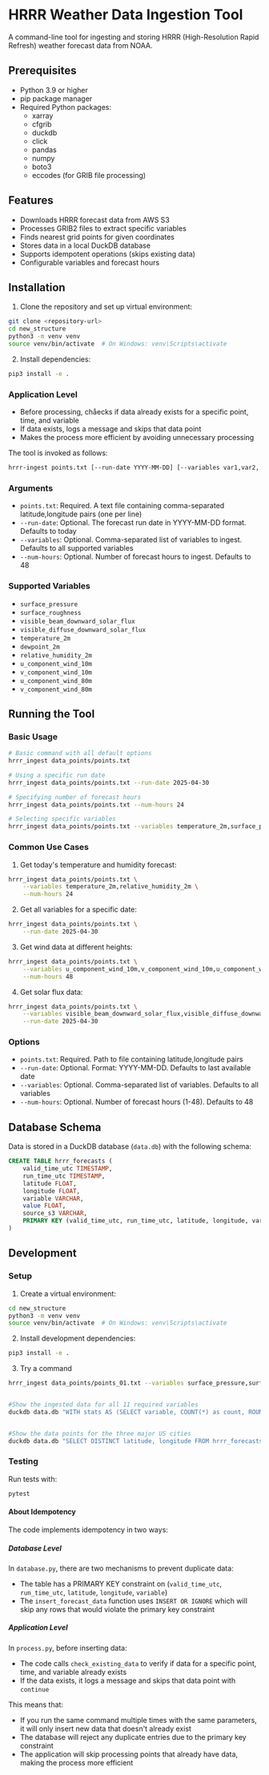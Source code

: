 # HRRR Weather Data Ingestion Tool

A command-line tool for ingesting and storing HRRR (High-Resolution Rapid Refresh) weather forecast data from NOAA.

## Prerequisites

- Python 3.9 or higher
- pip package manager
- Required Python packages:
  - xarray
  - cfgrib
  - duckdb
  - click
  - pandas
  - numpy
  - boto3
  - eccodes (for GRIB file processing)

## Features

- Downloads HRRR forecast data from AWS S3
- Processes GRIB2 files to extract specific variables
- Finds nearest grid points for given coordinates
- Stores data in a local DuckDB database
- Supports idempotent operations (skips existing data)
- Configurable variables and forecast hours

## Installation

1. Clone the repository and set up virtual environment:
```bash
git clone <repository-url>
cd new_structure
python3 -m venv venv
source venv/bin/activate  # On Windows: venv\Scripts\activate
```

2. Install dependencies:
```bash
pip3 install -e .
```

### Application Level
- Before processing, chåecks if data already exists for a specific point, time, and variable
- If data exists, logs a message and skips that data point
- Makes the process more efficient by avoiding unnecessary processing

The tool is invoked as follows:

```bash
hrrr-ingest points.txt [--run-date YYYY-MM-DD] [--variables var1,var2,...] [--num-hours N]
```

### Arguments

- `points.txt`: Required. A text file containing comma-separated latitude,longitude pairs (one per line)
- `--run-date`: Optional. The forecast run date in YYYY-MM-DD format. Defaults to today
- `--variables`: Optional. Comma-separated list of variables to ingest. Defaults to all supported variables
- `--num-hours`: Optional. Number of forecast hours to ingest. Defaults to 48

### Supported Variables

- `surface_pressure`
- `surface_roughness`
- `visible_beam_downward_solar_flux`
- `visible_diffuse_downward_solar_flux`
- `temperature_2m`
- `dewpoint_2m`
- `relative_humidity_2m`
- `u_component_wind_10m`
- `v_component_wind_10m`
- `u_component_wind_80m`
- `v_component_wind_80m`

## Running the Tool

### Basic Usage
```bash
# Basic command with all default options
hrrr_ingest data_points/points.txt

# Using a specific run date
hrrr_ingest data_points/points.txt --run-date 2025-04-30

# Specifying number of forecast hours
hrrr_ingest data_points/points.txt --num-hours 24

# Selecting specific variables
hrrr_ingest data_points/points.txt --variables temperature_2m,surface_pressure
```

### Common Use Cases

1. Get today's temperature and humidity forecast:
```bash
hrrr_ingest data_points/points.txt \
    --variables temperature_2m,relative_humidity_2m \
    --num-hours 24
```

2. Get all variables for a specific date:
```bash
hrrr_ingest data_points/points.txt \
    --run-date 2025-04-30
```

3. Get wind data at different heights:
```bash
hrrr_ingest data_points/points.txt \
    --variables u_component_wind_10m,v_component_wind_10m,u_component_wind_80m,v_component_wind_80m \
    --num-hours 48
```

4. Get solar flux data:
```bash
hrrr_ingest data_points/points.txt \
    --variables visible_beam_downward_solar_flux,visible_diffuse_downward_solar_flux \
    --run-date 2025-04-30
```

### Options

- `points.txt`: Required. Path to file containing latitude,longitude pairs
- `--run-date`: Optional. Format: YYYY-MM-DD. Defaults to last available date
- `--variables`: Optional. Comma-separated list of variables. Defaults to all variables
- `--num-hours`: Optional. Number of forecast hours (1-48). Defaults to 48

## Database Schema

Data is stored in a DuckDB database (`data.db`) with the following schema:

```sql
CREATE TABLE hrrr_forecasts (
    valid_time_utc TIMESTAMP,
    run_time_utc TIMESTAMP,
    latitude FLOAT,
    longitude FLOAT,
    variable VARCHAR,
    value FLOAT,
    source_s3 VARCHAR,
    PRIMARY KEY (valid_time_utc, run_time_utc, latitude, longitude, variable)
)
```

## Development

### Setup

1. Create a virtual environment:
```bash
cd new_structure
python3 -m venv venv
source venv/bin/activate  # On Windows: venv\Scripts\activate
```

2. Install development dependencies:
```bash
pip3 install -e .
```

3. Try a command

```bash
hrrr_ingest data_points/points_01.txt --variables surface_pressure,surface_roughness,visible_beam_downward_solar_flux,visible_diffuse_downward_solar_flux,temperature_2m,dewpoint_2m,relative_humidity_2m,u_component_wind_10m,v_component_wind_10m,u_component_wind_80m,v_component_wind_80m --num-hours 3


#Show the ingested data for all 11 required variables
duckdb data.db "WITH stats AS (SELECT variable, COUNT(*) as count, ROUND(AVG(value), 2) as avg_value, ROUND(MIN(value), 2) as min_value, ROUND(MAX(value), 2) as max_value, COUNT(DISTINCT latitude) as num_points FROM hrrr_forecasts GROUP BY variable) SELECT * FROM stats ORDER BY variable;"


#Show the data points for the three major US cities
duckdb data.db "SELECT DISTINCT latitude, longitude FROM hrrr_forecasts ORDER BY latitude;"

```
### Testing

Run tests with:
```bash
pytest
```
#### About Idempotency

The code implements idempotency in two ways:

##### Database Level
In `database.py`, there are two mechanisms to prevent duplicate data:
- The table has a PRIMARY KEY constraint on (`valid_time_utc`, `run_time_utc`, `latitude`, `longitude`, `variable`)
- The `insert_forecast_data` function uses `INSERT OR IGNORE` which will skip any rows that would violate the primary key constraint

##### Application Level 
In `process.py`, before inserting data:
- The code calls `check_existing_data` to verify if data for a specific point, time, and variable already exists
- If the data exists, it logs a message and skips that data point with `continue`

This means that:
- If you run the same command multiple times with the same parameters, it will only insert new data that doesn't already exist
- The database will reject any duplicate entries due to the primary key constraint
- The application will skip processing points that already have data, making the process more efficient



